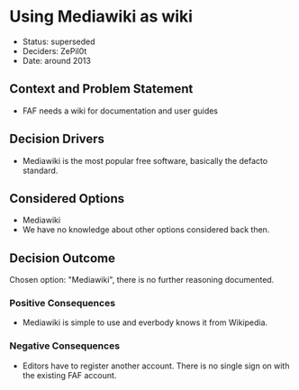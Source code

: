 # Using Mediawiki as wiki

* Status: superseded
* Deciders: ZePil0t
* Date: around 2013

## Context and Problem Statement

* FAF needs a wiki for documentation and user guides

## Decision Drivers <!-- optional -->

* Mediawiki is the most popular free software, basically the defacto standard.

## Considered Options

* Mediawiki
* We have no knowledge about other options considered back then.

## Decision Outcome

Chosen option: "Mediawiki", there is no further reasoning documented.

### Positive Consequences <!-- optional -->

* Mediawiki is simple to use and everbody knows it from Wikipedia.

### Negative Consequences <!-- optional -->

* Editors have to register another account. There is no single sign on with the existing FAF account.
